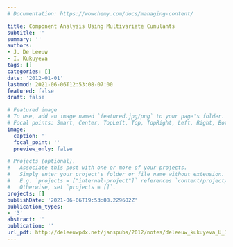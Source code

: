 ```yaml
---
# Documentation: https://wowchemy.com/docs/managing-content/

title: Component Analysis Using Multivariate Cumulants
subtitle: ''
summary: ''
authors:
- J. De Leeuw
- I. Kukuyeva
tags: []
categories: []
date: '2012-01-01'
lastmod: 2021-06-06T12:53:08-07:00
featured: false
draft: false

# Featured image
# To use, add an image named `featured.jpg/png` to your page's folder.
# Focal points: Smart, Center, TopLeft, Top, TopRight, Left, Right, BottomLeft, Bottom, BottomRight.
image:
  caption: ''
  focal_point: ''
  preview_only: false

# Projects (optional).
#   Associate this post with one or more of your projects.
#   Simply enter your project's folder or file name without extension.
#   E.g. `projects = ["internal-project"]` references `content/project/deep-learning/index.md`.
#   Otherwise, set `projects = []`.
projects: []
publishDate: '2021-06-06T19:53:08.229602Z'
publication_types:
- '3'
abstract: ''
publication: ''
url_pdf: http://deleeuwpdx.net/janspubs/2012/notes/deleeuw_kukuyeva_U_12.pdf
---
```

